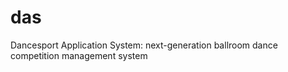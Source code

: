 # das
Dancesport Application System: next-generation ballroom dance competition management system 

